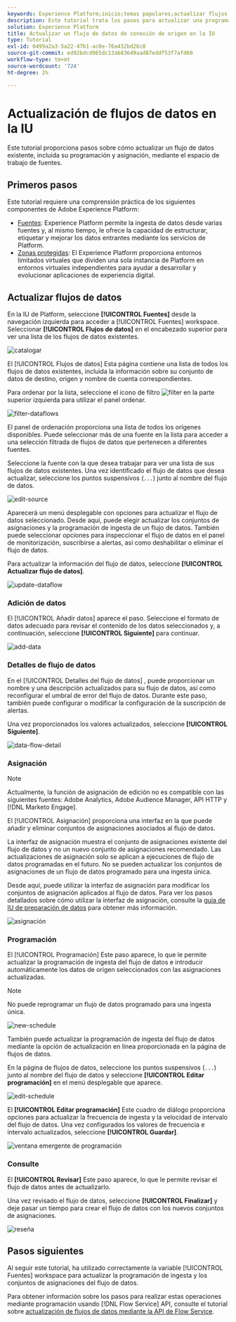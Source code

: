 ```yaml
---
keywords: Experience Platform;inicio;temas populares;actualizar flujos de datos;editar programación
description: Este tutorial trata los pasos para actualizar una programación de flujo de datos, incluida su frecuencia de ingesta y tasa de intervalo, mediante el espacio de trabajo Fuentes.
solution: Experience Platform
title: Actualizar un flujo de datos de conexión de origen en la IU
type: Tutorial
exl-id: 0499a2a3-5a22-47b1-ac0e-76a432bd26c0
source-git-commit: ed92bdcd965dc13ab83649aad87eddf53f7afd60
workflow-type: tm+mt
source-wordcount: '724'
ht-degree: 1%

---
```


# Actualización de flujos de datos en la IU

Este tutorial proporciona pasos sobre cómo actualizar un flujo de datos existente, incluida su programación y asignación, mediante el espacio de trabajo de fuentes.

## Primeros pasos

Este tutorial requiere una comprensión práctica de los siguientes componentes de Adobe Experience Platform:

* [Fuentes](../../home.md): Experience Platform permite la ingesta de datos desde varias fuentes y, al mismo tiempo, le ofrece la capacidad de estructurar, etiquetar y mejorar los datos entrantes mediante los servicios de Platform.
* [Zonas protegidas](../../../sandboxes/home.md): El Experience Platform proporciona entornos limitados virtuales que dividen una sola instancia de Platform en entornos virtuales independientes para ayudar a desarrollar y evolucionar aplicaciones de experiencia digital.

## Actualizar flujos de datos

En la IU de Platform, seleccione **[!UICONTROL Fuentes]** desde la navegación izquierda para acceder a [!UICONTROL Fuentes] workspace. Seleccionar **[!UICONTROL Flujos de datos]** en el encabezado superior para ver una lista de los flujos de datos existentes.

![catalogar](../../images/tutorials/update-dataflows/catalog.png)

El [!UICONTROL Flujos de datos] Esta página contiene una lista de todos los flujos de datos existentes, incluida la información sobre su conjunto de datos de destino, origen y nombre de cuenta correspondientes.

Para ordenar por la lista, seleccione el icono de filtro ![filter](../../images/tutorials/update/filter.png) en la parte superior izquierda para utilizar el panel ordenar.

![filter-dataflows](../../images/tutorials/update-dataflows/filter-dataflows.png)

El panel de ordenación proporciona una lista de todos los orígenes disponibles. Puede seleccionar más de una fuente en la lista para acceder a una selección filtrada de flujos de datos que pertenecen a diferentes fuentes.

Seleccione la fuente con la que desea trabajar para ver una lista de sus flujos de datos existentes. Una vez identificado el flujo de datos que desea actualizar, seleccione los puntos suspensivos (`...`) junto al nombre del flujo de datos.

![edit-source](../../images/tutorials/update-dataflows/edit-source.png)

Aparecerá un menú desplegable con opciones para actualizar el flujo de datos seleccionado. Desde aquí, puede elegir actualizar los conjuntos de asignaciones y la programación de ingesta de un flujo de datos. También puede seleccionar opciones para inspeccionar el flujo de datos en el panel de monitorización, suscribirse a alertas, así como deshabilitar o eliminar el flujo de datos.

Para actualizar la información del flujo de datos, seleccione **[!UICONTROL Actualizar flujo de datos]**.

![update-dataflow](../../images/tutorials/update-dataflows/update-dataflow.png)

### Adición de datos

El [!UICONTROL Añadir datos] aparece el paso. Seleccione el formato de datos adecuado para revisar el contenido de los datos seleccionados y, a continuación, seleccione **[!UICONTROL Siguiente]** para continuar.

![add-data](../../images/tutorials/update-dataflows/add-data.png)

### Detalles de flujo de datos

En el [!UICONTROL Detalles del flujo de datos] , puede proporcionar un nombre y una descripción actualizados para su flujo de datos, así como reconfigurar el umbral de error del flujo de datos. Durante este paso, también puede configurar o modificar la configuración de la suscripción de alertas.

Una vez proporcionados los valores actualizados, seleccione **[!UICONTROL Siguiente]**.

![data-flow-detail](../../images/tutorials/update-dataflows/dataflow-detail.png)

### Asignación

>[!NOTE]
>
>Actualmente, la función de asignación de edición no es compatible con las siguientes fuentes: Adobe Analytics, Adobe Audience Manager, API HTTP y [!DNL Marketo Engage].

El [!UICONTROL Asignación] proporciona una interfaz en la que puede añadir y eliminar conjuntos de asignaciones asociados al flujo de datos.

La interfaz de asignación muestra el conjunto de asignaciones existente del flujo de datos y no un nuevo conjunto de asignaciones recomendado. Las actualizaciones de asignación solo se aplican a ejecuciones de flujo de datos programadas en el futuro. No se pueden actualizar los conjuntos de asignaciones de un flujo de datos programado para una ingesta única.

Desde aquí, puede utilizar la interfaz de asignación para modificar los conjuntos de asignación aplicados al flujo de datos. Para ver los pasos detallados sobre cómo utilizar la interfaz de asignación, consulte la [guía de IU de preparación de datos](../../../data-prep/ui/mapping.md) para obtener más información.

![asignación](../../images/tutorials/update-dataflows/mapping.png)

### Programación

El [!UICONTROL Programación] Este paso aparece, lo que le permite actualizar la programación de ingesta del flujo de datos e introducir automáticamente los datos de origen seleccionados con las asignaciones actualizadas.

>[!NOTE]
>
>No puede reprogramar un flujo de datos programado para una ingesta única.

![new-schedule](../../images/tutorials/update-dataflows/new-schedule.png)

También puede actualizar la programación de ingesta del flujo de datos mediante la opción de actualización en línea proporcionada en la página de flujos de datos.

En la página de flujos de datos, seleccione los puntos suspensivos (`...`) junto al nombre del flujo de datos y seleccione **[!UICONTROL Editar programación]** en el menú desplegable que aparece.

![edit-schedule](../../images/tutorials/update-dataflows/edit-schedule.png)

El **[!UICONTROL Editar programación]** Este cuadro de diálogo proporciona opciones para actualizar la frecuencia de ingesta y la velocidad de intervalo del flujo de datos. Una vez configurados los valores de frecuencia e intervalo actualizados, seleccione **[!UICONTROL Guardar]**.

![ventana emergente de programación](../../images/tutorials/update-dataflows/schedule-pop-up.png)

### Consulte

El **[!UICONTROL Revisar]** Este paso aparece, lo que le permite revisar el flujo de datos antes de actualizarlo.

Una vez revisado el flujo de datos, seleccione **[!UICONTROL Finalizar]** y deje pasar un tiempo para crear el flujo de datos con los nuevos conjuntos de asignaciones.

![reseña](../../images/tutorials/update-dataflows/review.png)

## Pasos siguientes

Al seguir este tutorial, ha utilizado correctamente la variable [!UICONTROL Fuentes] workspace para actualizar la programación de ingesta y los conjuntos de asignaciones del flujo de datos.

Para obtener información sobre los pasos para realizar estas operaciones mediante programación usando [!DNL Flow Service] API, consulte el tutorial sobre [actualización de flujos de datos mediante la API de Flow Service](../../tutorials/api/update-dataflows.md).
